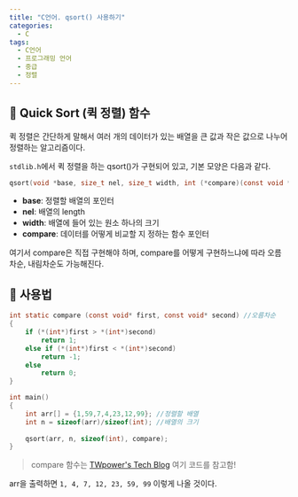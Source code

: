 ```yaml
---
title: "C언어. qsort() 사용하기"
categories:
  - C
tags:
  - C언어
  - 프로그래밍 언어
  - 중급
  - 정렬
---
```


## 🌟 Quick Sort (퀵 정렬) 함수

퀵 정렬은 간단하게 말해서 여러 개의 데이터가 있는 배열을 큰 값과 작은 값으로 나누어 정렬하는 알고리즘이다.



`stdlib.h`에서 퀵 정렬을 하는 qsort()가 구현되어 있고, 기본 모양은 다음과 같다.



```c
qsort(void *base, size_t nel, size_t width, int (*compare)(const void *, const void *);
```

- **base**: 정렬할 배열의 포인터
- **nel**: 배열의 length
- **width**: 배열에 들어 있는 원소 하나의 크기
- **compare**: 데이터를 어떻게 비교할 지 정하는 함수 포인터



여기서 compare은 직접 구현해야 하며, compare를 어떻게 구현하느냐에 따라 오름차순, 내림차순도 가능해진다.

## 🌟 사용법

```c
int static compare (const void* first, const void* second) //오름차순
{
    if (*(int*)first > *(int*)second)
        return 1;
    else if (*(int*)first < *(int*)second)
        return -1;
    else
        return 0;
}

int main()
{
    int arr[] = {1,59,7,4,23,12,99}; //정렬할 배열
    int n = sizeof(arr)/sizeof(int); //배열의 크기
    
    qsort(arr, n, sizeof(int), compare);
}
```

> compare 함수는 [TWpower's Tech Blog](https://twpower.github.io/56-qsort-in-c) 여기 코드를 참고함!

arr을 출력하면 `1, 4, 7, 12, 23, 59, 99` 이렇게 나올 것이다.

